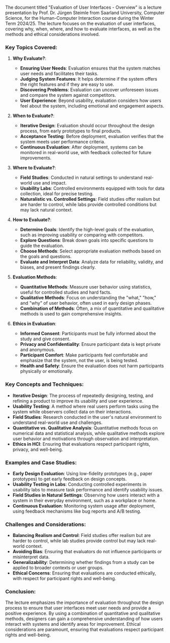 The document titled "Evaluation of User Interfaces - Overview" is a lecture presentation by Prof. Dr. Jürgen Steimle from Saarland University, Computer Science, for the Human-Computer Interaction course during the Winter Term 2024/25. The lecture focuses on the evaluation of user interfaces, covering why, when, where, and how to evaluate interfaces, as well as the methods and ethical considerations involved.

### Key Topics Covered:

1. **Why Evaluate?**:
   - **Ensuring User Needs**: Evaluation ensures that the system matches user needs and facilitates their tasks.
   - **Judging System Features**: It helps determine if the system offers the right features and if they are easy to use.
   - **Discovering Problems**: Evaluation can uncover unforeseen issues and compare the system against competitors.
   - **User Experience**: Beyond usability, evaluation considers how users feel about the system, including emotional and engagement aspects.

2. **When to Evaluate?**:
   - **Iterative Design**: Evaluation should occur throughout the design process, from early prototypes to final products.
   - **Acceptance Testing**: Before deployment, evaluation verifies that the system meets user performance criteria.
   - **Continuous Evaluation**: After deployment, systems can be monitored in real-world use, with feedback collected for future improvements.

3. **Where to Evaluate?**:
   - **Field Studies**: Conducted in natural settings to understand real-world use and impact.
   - **Usability Labs**: Controlled environments equipped with tools for data collection, ideal for precise testing.
   - **Naturalistic vs. Controlled Settings**: Field studies offer realism but are harder to control, while labs provide controlled conditions but may lack natural context.

4. **How to Evaluate?**:
   - **Determine Goals**: Identify the high-level goals of the evaluation, such as improving usability or comparing with competitors.
   - **Explore Questions**: Break down goals into specific questions to guide the evaluation.
   - **Choose Methods**: Select appropriate evaluation methods based on the goals and questions.
   - **Evaluate and Interpret Data**: Analyze data for reliability, validity, and biases, and present findings clearly.

5. **Evaluation Methods**:
   - **Quantitative Methods**: Measure user behavior using statistics, useful for controlled studies and hard facts.
   - **Qualitative Methods**: Focus on understanding the "what," "how," and "why" of user behavior, often used in early design phases.
   - **Combination of Methods**: Often, a mix of quantitative and qualitative methods is used to gain comprehensive insights.

6. **Ethics in Evaluation**:
   - **Informed Consent**: Participants must be fully informed about the study and give consent.
   - **Privacy and Confidentiality**: Ensure participant data is kept private and anonymous.
   - **Participant Comfort**: Make participants feel comfortable and emphasize that the system, not the user, is being tested.
   - **Health and Safety**: Ensure the evaluation does not harm participants physically or emotionally.

### Key Concepts and Techniques:

- **Iterative Design**: The process of repeatedly designing, testing, and refining a product to improve its usability and user experience.
- **Usability Testing**: A method where real users perform tasks using the system while observers collect data on their interactions.
- **Field Studies**: Research conducted in the user's natural environment to understand real-world use and challenges.
- **Quantitative vs. Qualitative Analysis**: Quantitative methods focus on numerical data and statistical analysis, while qualitative methods explore user behavior and motivations through observation and interpretation.
- **Ethics in HCI**: Ensuring that evaluations respect participant rights, privacy, and well-being.

### Examples and Case Studies:

- **Early Design Evaluation**: Using low-fidelity prototypes (e.g., paper prototypes) to get early feedback on design concepts.
- **Usability Testing in Labs**: Conducting controlled experiments in usability labs to measure task performance and identify usability issues.
- **Field Studies in Natural Settings**: Observing how users interact with a system in their everyday environment, such as a workplace or home.
- **Continuous Evaluation**: Monitoring system usage after deployment, using feedback mechanisms like bug reports and A/B testing.

### Challenges and Considerations:

- **Balancing Realism and Control**: Field studies offer realism but are harder to control, while lab studies provide control but may lack real-world context.
- **Avoiding Bias**: Ensuring that evaluators do not influence participants or misinterpret data.
- **Generalizability**: Determining whether findings from a study can be applied to broader contexts or user groups.
- **Ethical Concerns**: Ensuring that evaluations are conducted ethically, with respect for participant rights and well-being.

### Conclusion:

The lecture emphasizes the importance of evaluation throughout the design process to ensure that user interfaces meet user needs and provide a positive experience. By using a combination of quantitative and qualitative methods, designers can gain a comprehensive understanding of how users interact with systems and identify areas for improvement. Ethical considerations are paramount, ensuring that evaluations respect participant rights and well-being.
